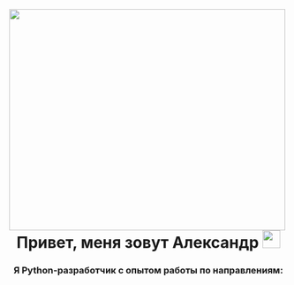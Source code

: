 <img align="left" width="500" height="400" src="https://github.com/user-attachments/assets/d99aa6a9-d598-4f85-afa7-52d115acc351"/>
<h1 align="center">Привет, меня зовут Александр 
<img src="https://github.com/blackcater/blackcater/raw/main/images/Hi.gif" height="32"/></h1>
<h3 align="center">Я Python-разработчик с опытом работы по направлениям:</h3> 
